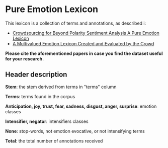 # Pure Emotion Lexicon

This lexicon is a collection of terms and annotations, as described i:
- [Crowdsourcing for Beyond Polarity Sentiment Analysis A Pure Emotion Lexicon](https://arxiv.org/abs/1710.04203)
- [A Multivalued Emotion Lexicon Created and Evaluated by the Crowd](https://ieeexplore.ieee.org/document/8554956)

**Please cite the aforementioned papers in case you find the dataset useful for your research.**

## **Header description**

**Stem**: the stem derived from terms in "terms" column

**Terms**: terms found in the corpus

**Anticipation, joy, trust, fear, sadness, disgust, anger, surprise**: emotion classes

**Intensifier, negator**: intensifiers classes

**None**: stop-words, not emotion evocative, or not intensifying terms

**Total**: the total number of annotations received
